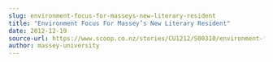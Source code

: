 ```yaml
---
slug: environment-focus-for-masseys-new-literary-resident
title: "Environment Focus For Massey’s New Literary Resident"
date: 2012-12-19
source-url: https://www.scoop.co.nz/stories/CU1212/S00310/environment-focus-for-masseys-new-literary-resident.htm
author: massey-university
---
```

